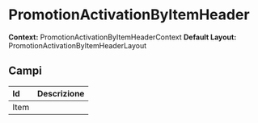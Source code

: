 # PromotionActivationByItemHeader

**Context:** PromotionActivationByItemHeaderContext **Default Layout:** PromotionActivationByItemHeaderLayout

## Campi

| Id | Descrizione |
| :--- | :--- |
| Item |  |

